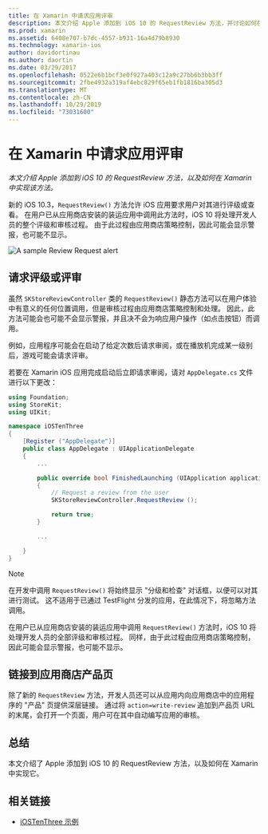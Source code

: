 ```yaml
---
title: 在 Xamarin 中请求应用评审
description: 本文介绍 Apple 添加到 iOS 10 的 RequestReview 方法，并讨论如何在 Xamarin 中实现它。
ms.prod: xamarin
ms.assetid: 6408e707-b7dc-4557-b931-16a4d79b8930
ms.technology: xamarin-ios
author: davidortinau
ms.author: daortin
ms.date: 03/29/2017
ms.openlocfilehash: 0522e6b1bcf3e0f927a403c12a9c27bb6b3bb3ff
ms.sourcegitcommit: 2fbe4932a319af4ebc829f65eb1fb1816ba305d3
ms.translationtype: MT
ms.contentlocale: zh-CN
ms.lasthandoff: 10/29/2019
ms.locfileid: "73031600"
---
```

# <a name="request-app-review-in-xamarinios"></a>在 Xamarin 中请求应用评审

_本文介绍 Apple 添加到 iOS 10 的 RequestReview 方法，以及如何在 Xamarin 中实现该方法。_

新的 iOS 10.3，`RequestReview()` 方法允许 iOS 应用要求用户对其进行评级或查看。 在用户已从应用商店安装的装运应用中调用此方法时，iOS 10 将处理开发人员的整个评级和审核过程。 由于此过程由应用商店策略控制，因此可能会显示警报，也可能不显示。

![](request-app-review-images/review01.png "A sample Review Request alert")

## <a name="requesting-a-rating-or-review"></a>请求评级或评审

虽然 `SKStoreReviewController` 类的 `RequestReview()` 静态方法可以在用户体验中有意义的任何位置调用，但是审核过程由应用商店策略控制和处理。 因此，此方法可能会也可能不会显示警报，并且决不会为响应用户操作（如点击按钮）而调用。

例如，应用程序可能会在启动了给定次数后请求审阅，或在播放机完成某一级别后，游戏可能会请求评审。

若要在 Xamarin iOS 应用完成启动后立即请求审阅，请对 `AppDelegate.cs` 文件进行以下更改：

```csharp
using Foundation;
using StoreKit;
using UIKit;

namespace iOSTenThree
{
    [Register ("AppDelegate")]
    public class AppDelegate : UIApplicationDelegate
    {
        ...

        public override bool FinishedLaunching (UIApplication application, NSDictionary launchOptions)
        {
            // Request a review from the user
            SKStoreReviewController.RequestReview ();

            return true;
        }

        ...

    }
}
```

> [!NOTE]
> 在开发中调用 `RequestReview()` 将始终显示 "分级和检查" 对话框，以便可以对其进行测试。 这不适用于已通过 TestFlight 分发的应用，在此情况下，将忽略方法调用。

在用户已从应用商店安装的装运应用中调用 `RequestReview()` 方法时，iOS 10 将处理开发人员的全部评级和审核过程。 同样，由于此过程由应用商店策略控制，因此可能会显示警报，也可能不显示。

## <a name="linking-to-an-app-store-product-page"></a>链接到应用商店产品页 

除了新的 `RequestReview` 方法，开发人员还可以从应用内向应用商店中的应用程序的 "产品" 页提供深层链接。 通过将 `action=write-review` 追加到产品页 URL 的末尾，会打开一个页面，用户可在其中自动编写应用的审核。 

## <a name="summary"></a>总结

本文介绍了 Apple 添加到 iOS 10 的 RequestReview 方法，以及如何在 Xamarin 中实现它。

## <a name="related-links"></a>相关链接

- [iOSTenThree 示例](https://docs.microsoft.com/samples/xamarin/ios-samples/ios10-iostenthree/)
